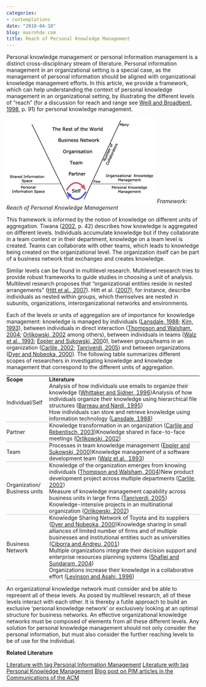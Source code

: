 ```yaml
---
categories:
- contemplations
date: "2010-04-10"
blog: maxrohde.com
title: Reach of Personal Knowledge Management
---
```


Personal knowledge management or personal information management is a distinct cross-disciplinary stream of literature. Personal information management in an organizational setting is a special case, as the management of personal information should be aligned with organizational knowledge management efforts. In this article, we provide a framework, which can help understanding the context of personal knowledge management in an organizational setting, by illustrating the different levels of “reach” (for a discussion for reach and range see [Weill and Broadbent, 1998](http://www.citeulike.org/user/mxro/article/4834591), p. 91) for personal knowledge management.

![wpid-scopeofpersonalknowledgemanagementpng.png](images/wpid-scopeofpersonalknowledgemanagementpng.png) _Framework: Reach of Personal Knowledge Management_

This framework is informed by the notion of knowledge on different units of aggregation. Tiwana ([2002](http://www.citeulike.org/user/mxro/article/281379), p. 42) describes how knowledge is aggregated on different levels. Individuals accumulate knowledge but if they collaborate in a team context or in their department, knowledge on a team level is created. Teams can collaborate with other teams, which leads to knowledge being created on the organizational level. The organization itself can be part of a business network that exchanges and creates knowledge.

Similar levels can be found in multilevel research. Multilevel research tries to provide robust frameworks to guide studies in choosing a unit of analysis. Multilevel research proposes that “organizational entities reside in nested arrangements” ([Hitt et al., 2007](http://www.citeulike.org/user/mxro/article/6999279)). Hitt et al. ([2007](http://www.citeulike.org/user/mxro/article/6999279)), for instance, describe individuals as nested within groups, which themselves are nested in subunits, organizations, interorganizational networks and environments.

Each of the levels or units of aggregation are of importance for knowledge management: knowledge is managed by individuals ([Lansdale, 1988](http://www.citeulike.org/user/mxro/article/4491396); [Kim, 1993](http://www.citeulike.org/user/mxro/article/4575311)), between individuals in direct interaction ([Thompson and Walsham, 2004](http://www.citeulike.org/user/mxro/article/4116); [Orlikowski, 2002](http://www.citeulike.org/user/mxro/article/3739501) among others), between individuals in teams ([Walz et al., 1993](http://www.citeulike.org/user/mxro/article/3754395); [Eppler and Sukowski, 200](http://www.citeulike.org/user/mxro/article/4079526)0), between groups/teams in an organization ([Carlile, 2002](http://www.citeulike.org/user/mxro/article/4079519); [Tanriverdi, 2005](http://www.citeulike.org/user/mxro/article/4226695)) and between organizations ([Dyer and Nobeoka, 2000](http://www.citeulike.org/user/mxro/article/3754397)). The following table summarizes different scopes of researchers in investigating knowledge and knowledge management that correspond to the different units of aggregation.

<table style="empty-cells:show;border-collapse:collapse;"><tbody><tr><td style="border-top:0 solid #000000;border-bottom:0 solid #000000;border-right:0 solid #000000;margin:0;padding:0;"><strong>Scope</strong></td><td style="border:0 solid #000000;margin:0;padding:0;"><strong>Literature</strong></td></tr><tr><td style="border-top:0 solid #000000;border-bottom:1px solid #bfbfbf;border-right:0 solid #000000;margin:0;padding:0;">Individual/Self</td><td style="border-top:0 solid #000000;border-bottom:1px solid #bfbfbf;border-right:0 solid #000000;margin:0;padding:0;">Analysis of how individuals use emails to organize their knowledge (<a href="http://www.citeulike.org/user/mxro/article/483049">Whittaker and Sidner, 1996</a>)Analysis of how individuals organize their knowledge using hierarchical file structures (<a href="http://www.citeulike.org/user/mxro/article/2209218">Barreau and Nardi, 1995</a>)<div></div>How individuals can store and retrieve knowledge using information technology (<a href="http://www.citeulike.org/user/mxro/article/4491396">Lansdale, 1988</a>)</td></tr><tr><td style="border-top:0 solid #000000;border-bottom:1px solid #bfbfbf;border-right:0 solid #000000;margin:0;padding:0;">Partner</td><td style="border-top:0 solid #000000;border-bottom:1px solid #bfbfbf;border-right:0 solid #000000;margin:0;padding:0;">Knowledge transformation in an organization (<a href="http://www.citeulike.org/user/mxro/article/4233564">Carlile and Rebentisch, 2003</a>)Knowledge shared in face-to-face meetings (<a href="http://www.citeulike.org/user/mxro/article/3739501">Orlikowski, 2002</a>)</td></tr><tr><td style="border-top:0 solid #000000;border-bottom:1px solid #bfbfbf;border-right:0 solid #000000;margin:0;padding:0;">Team</td><td style="border-top:0 solid #000000;border-bottom:1px solid #bfbfbf;border-right:0 solid #000000;margin:0;padding:0;">Processes in team knowledge management (<a href="http://www.citeulike.org/user/mxro/article/4079526">Eppler and Sukowski, 2000</a>)Knowledge management of a software development team (<a href="http://www.citeulike.org/user/mxro/article/3754395">Walz et al., 1993</a>)</td></tr><tr><td style="border-top:0 solid #000000;border-bottom:1px solid #bfbfbf;border-right:0 solid #000000;margin:0;padding:0;">Organization/ Business units</td><td style="border-top:0 solid #000000;border-bottom:1px solid #bfbfbf;border-right:0 solid #000000;margin:0;padding:0;">Knowledge of the organization emerges from knowing individuals (<a href="http://www.citeulike.org/user/mxro/article/4116">Thompson and Walsham, 2004</a>)New product development project across multiple departments (<a href="http://www.citeulike.org/user/mxro/article/4079519">Carlile, 2002</a>)<div></div>Measure of knowledge management capability across business units in large firms (<a href="http://www.citeulike.org/user/mxro/article/4226695">Tanriverdi, 2005</a>)<div></div>Knowledge-intensive projects in an multinational organization (<a href="http://www.citeulike.org/user/mxro/article/3739501">Orlikowski, 2002</a>)</td></tr><tr><td style="border-top:0 solid #000000;border-bottom:1px solid #bfbfbf;border-right:0 solid #000000;margin:0;padding:0;">Business Network</td><td style="border-top:0 solid #000000;border-bottom:1px solid #bfbfbf;border-right:0 solid #000000;margin:0;padding:0;">Knowledge Sharing Network of Toyota and its suppliers (<a href="http://www.citeulike.org/user/mxro/article/3754397">Dyer and Nobeoka, 2000</a>)Knowledge sharing in small alliances of limited number of firms and of multiple businesses and institutional entities such as universities (<a href="http://www.citeulike.org/user/mxro/article/4233558">Ciborra and Andreu, 2001</a>)<div></div>Multiple organizations integrate their decision support and enterprise resources planning systems (<a href="http://www.citeulike.org/user/mxro/article/4509040">Shafiei and Sundaram, 2004</a>)<div></div>Organizations increase their knowledge in a collaborative effort (<a href="http://www.citeulike.org/user/mxro/article/4080469">Levinson and Asahi, 1996</a>)</td></tr></tbody></table>

An organizational knowledge network must consider and be able to represent all of these levels. As posed by multilevel research, all of these levels interact with each other. It is thereby a futile approach to build an exclusive ‘personal knowledge network’ or exclusively looking at an optimal structure for business networks. An effective organizational knowledge networks must be composed of elements from all these different levels. Any solution for personal knowledge management should not only consider the personal information, but must also consider the further reaching levels to be of use for the individual.

**Related Literature**

[Literature with tag Personal Information Management](http://www.citeulike.org/user/mxro/tag/0_pim) [Literature with tag Personal Knowledge Management](http://www.citeulike.org/user/mxro/tag/0_personal_knowledge_management) [Blog post on PIM articles in the Communications of the ACM](http://blog.jackvinson.com/archives/2006/01/07/pim_articles_from_the_acm.html)